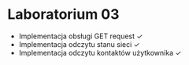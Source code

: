 # Laboratorium 03

- Implementacja obsługi GET request ✓
- Implementacja odczytu stanu sieci ✓
- Implementacja odczytu kontaktów użytkownika ✓
